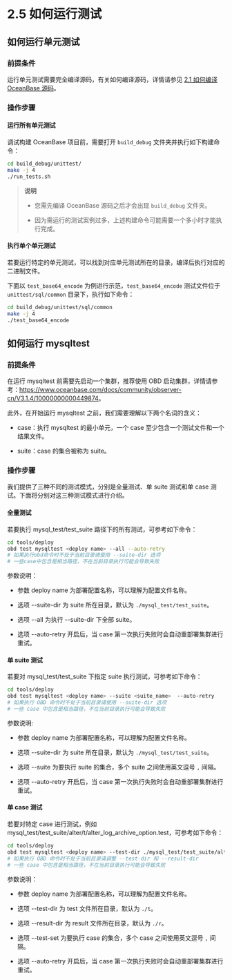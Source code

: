 # 2.5 如何运行测试

## 如何运行单元测试

### 前提条件

运行单元测试需要完全编译源码，有关如何编译源码，详情请参见 [2.1 如何编译 OceanBase 源码](2.how-to-compile-oceanbase-source-code.md)。

### 操作步骤

#### 运行所有单元测试

调试构建 OceanBase 项目前，需要打开 `build_debug` 文件夹并执行如下构建命令：

```bash
cd build_debug/unittest/
make -j 4
./run_tests.sh
```

> **说明**
>
> * 您需先编译 OceanBase 源码之后才会出现 `build_debug` 文件夹。
>
> * 因为需运行的测试案例过多，上述构建命令可能需要一个多小时才能执行完成。

#### 执行单个单元测试

若要运行特定的单元测试，可以找到对应单元测试所在的目录，编译后执行对应的二进制文件。

下面以 `test_base64_encode` 为例进行示范，`test_base64_encode` 测试文件位于 `unittest/sql/common` 目录下，执行如下命令：

```bash
cd build_debug/unittest/sql/common
make -j 4
./test_base64_encode
```

## 如何运行 mysqltest

### 前提条件

在运行 mysqltest 前需要先启动一个集群，推荐使用 OBD 启动集群，详情请参考：<https://www.oceanbase.com/docs/community/observer-cn/V3.1.4/10000000000449874>。

此外，在开始运行 mysqltest 之前，我们需要理解以下两个名词的含义：

* case：执行 mysqltest 的最小单元，一个 case 至少包含一个测试文件和一个结果文件。

* suite：case 的集合被称为 suite。

### 操作步骤

我们提供了三种不同的测试模式，分别是全量测试、单 suite 测试和单 case 测试。下面将分别对这三种测试模式进行介绍。

#### 全量测试

若要执行 mysql_test/test_suite 路径下的所有测试，可参考如下命令：

```bash
cd tools/deploy
obd test mysqltest <deploy name> --all --auto-retry
# 如果执行obd命令时不处于当前目录请使用 --suite-dir 选项
# 一些case中包含是相当路径，不在当前目录执行可能会导致失败
```

参数说明：

* 参数 deploy name 为部署配置名称，可以理解为配置文件名称。

* 选项 --suite-dir 为 suite 所在目录，默认为 `./mysql_test/test_suite`。

* 选项 --all 为执行 --suite-dir 下全部 suite。

* 选项 --auto-retry 开启后，当 case 第一次执行失败时会自动重部署集群进行重试。

#### 单 suite 测试

若要对 mysql_test/test_suite 下指定 suite 执行测试，可参考如下命令：

```bash
cd tools/deploy
obd test mysqltest <deploy name> --suite <suite_name>  --auto-retry
# 如果执行 OBD 命令时不处于当前目录请使用 --suite-dir 选项
# 一些 case 中包含是相当路径，不在当前目录执行可能会导致失败
```

参数说明:

* 参数 deploy name 为部署配置名称，可以理解为配置文件名称。

* 选项 --suite-dir 为 suite 所在目录，默认为 `./mysql_test/test_suite`。

* 选项 --suite 为要执行 suite 的集合，多个 suite 之间使用英文逗号 `,` 间隔。

* 选项 --auto-retry 开启后，当 case 第一次执行失败时会自动重部署集群进行重试。

#### 单 case 测试

若要对特定 case 进行测试，例如 mysql_test/test_suite/alter/t/alter_log_archive_option.test，可参考如下命令：

```bash
cd tools/deploy
obd test mysqltest <deploy name> --test-dir ./mysql_test/test_suite/alter/t --result-dir ./mysql_test/test_suite/alter/r --test-set alter_log_archive_option --auto-retry
# 如果执行 OBD 命令时不处于当前目录请调整 --test-dir 和 --result-dir
# 一些 case 中包含是相当路径，不在当前目录执行可能会导致失败
```

参数说明：

* 参数 deploy name 为部署配置名称，可以理解为配置文件名称。

* 选项 --test-dir 为 test 文件所在目录，默认为 `./t`。

* 选项 --result-dir 为 result 文件所在目录，默认为 `./r`。

* 选项 --test-set 为要执行 case 的集合，多个 case 之间使用英文逗号 `,` 间隔。

* 选项 --auto-retry 开启后，当 case 第一次执行失败时会自动重部署集群进行重试。
